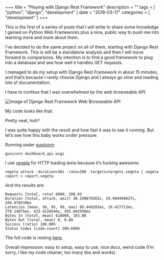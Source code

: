 +++
title = "Playing with Django Rest Framework"
description = ""
tags = [
    "python",
    "django",
    "development"
]
date = "2018-03-17"
categories = [
    "development"
]
+++

This is the first of a series of posts that I will write to share some knowledge I gained on Python Web Frameworks plus a nice, public way to push me into learning more and more about them.

I’ve decided to do the same project on all of them, starting with Django Rest Framework. This is will be a standalone analysis and then I will move forward to comparisons. My intention is to find a good framework to plug into a database and see how well it handles GET requests.

I managed to do my setup with Django Rest Framework in about 15 minutes, and that’s because I rarely choose Django and I always go slow and reading lots of documentation.

I have to confess that I was overwhelmed by the web browseable API.

![Image of Django Rest Framework Web Browseable API](../../img/django-rest-1.png)

My code looks like that:

<script src="https://gist.github.com/biancarosa/6fe135f4165affa837e9e99237f09a41.js"></script>

Pretty neat, huh?

I was quite happy with the result and how fast it was to see it running. But let’s see how this baby works under pressure.

Running under [gunicorn](https://github.com/benoitc/gunicorn):

`gunicorn dashboard_api.wsgi`

I use [vegeta](https://github.com/tsenart/vegeta) for HTTP loading tests because it’s fucking awesome.

`vegeta attack -duration=30s -rate=200 -targets=targets.vegeta | vegeta report > report.vegeta`

And the results are:

```
Requests [total, rate] 6000, 200.03
Duration [total, attack, wait] 30.199878365s, 29.994999827s, 204.878538ms
Latencies [mean, 50, 95, 99, max] 89.449201ms, 19.427713ms, 379.14075ms, 433.422654ms, 455.042936ms
Bytes In [total, mean] 618000, 103.00
Bytes Out [total, mean] 0, 0.00
Success [ratio] 100.00%
Status Codes [code:count] 200:6000
```

The full code is resting [here](https://github.com/biancarosa/django-dashboard-api).

Overall impression: easy to setup, easy to use, nice docs, weird code (I’m sorry, I like my code cleaner, too many libs and words).